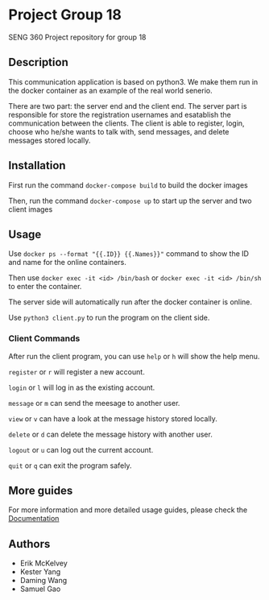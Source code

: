 
# Project Group 18

SENG 360 Project repository for group 18

## Description

This communication application is based on python3. We make them run in the docker container as an example of the real world senerio.

There are two part: the server end and the client end. The server part is responsible for store the registration usernames and esatablish the communication between the clients. The client is able to register, login, choose who he/she wants to talk with, send messages, and delete messages stored locally. 

## Installation

First run the command `docker-compose build` to build the docker images

Then, run the command `docker-compose up` to start up the server and two client images

## Usage

Use `docker ps --format "{{.ID}} {{.Names}}"` command to show the ID and name for the online containers.

Then use `docker exec -it <id> /bin/bash` or `docker exec -it <id> /bin/sh` to enter the container. 

The server side will automatically run after the docker container is online. 

Use `python3 client.py` to run the program on the client side.


### Client Commands

After run the client program, you can use `help` or `h` will show the help menu.

`register` or `r` will register a new account.

`login` or `l` will log in as the existing account.

`message` or `m` can send the meesage to another user.

`view` or `v` can have a look at the message history stored locally.

`delete` or `d` can delete the message history with another user.

`logout` or `u` can log out the current account.

`quit` or `q` can exit the program safely.

## More guides

For more information and more detailed usage guides, please check the [Documentation](https://gitlab.csc.uvic.ca/courses/2022091/SENG360_COSI/assignments/erikmckelvey/project-group-18/-/wikis/Documentation)

## Authors

- Erik McKelvey
- Kester Yang
- Daming Wang
- Samuel Gao
